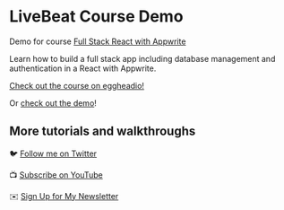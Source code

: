 # LiveBeat Course Demo

Demo for course [Full Stack React with Appwrite](https://egghead.io/courses/full-stack-with-react-and-appwrite-e1e46f61?af=atzgap)

Learn how to build a full stack app including database management and authentication in a React with Appwrite.

[Check out the course on eggheadio!](https://egghead.io/courses/full-stack-with-react-and-appwrite-e1e46f61?af=atzgap)

Or [check out the demo](https://livebeat.vercel.app/)!

## More tutorials and walkthroughs

🐦 [Follow me on Twitter](https://twitter.com/colbyfayock)

📺 [Subscribe on YouTube](https://kdta.io/MF13e)

✉️ [Sign Up for My Newsletter](https://colbyfayock.com/newsletter)
